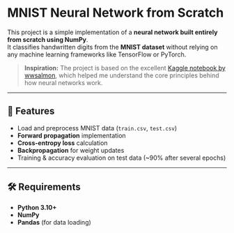 # MNIST Neural Network from Scratch

This project is a simple implementation of a **neural network built entirely from scratch using NumPy**.  
It classifies handwritten digits from the **MNIST dataset** without relying on any machine learning frameworks like TensorFlow or PyTorch.

> **Inspiration:** The project is based on the excellent [Kaggle notebook by wwsalmon](https://www.kaggle.com/code/wwsalmon/simple-mnist-nn-from-scratch-numpy-no-tf-keras), which helped me understand the core principles behind how neural networks work.

---

## 📌 Features
- Load and preprocess MNIST data (`train.csv`, `test.csv`)
- **Forward propagation** implementation
- **Cross-entropy loss** calculation
- **Backpropagation** for weight updates
- Training & accuracy evaluation on test data (~90% after several epochs)
---

## 🛠 Requirements
- **Python 3.10+**
- **NumPy**
- **Pandas** (for data loading)